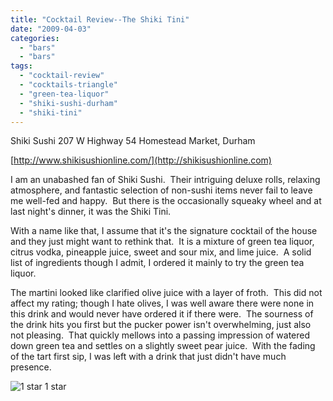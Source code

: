 ```yaml
---
title: "Cocktail Review--The Shiki Tini"
date: "2009-04-03"
categories:
  - "bars"
  - "bars"
tags:
  - "cocktail-review"
  - "cocktails-triangle"
  - "green-tea-liquor"
  - "shiki-sushi-durham"
  - "shiki-tini"
---
```


Shiki Sushi 207 W Highway 54 Homestead Market, Durham

[http://www.shikisushionline.com/](http://shikisushionline.com)

I am an unabashed fan of Shiki Sushi.  Their intriguing deluxe rolls, relaxing atmosphere, and fantastic selection of non-sushi items never fail to leave me well-fed and happy.  But there is the occasionally squeaky wheel and at last night's dinner, it was the Shiki Tini.

With a name like that, I assume that it's the signature cocktail of the house and they just might want to rethink that.  It is a mixture of green tea liquor, citrus vodka, pineapple juice, sweet and sour mix, and lime juice.  A solid list of ingredients though I admit, I ordered it mainly to try the green tea liquor.

The martini looked like clarified olive juice with a layer of froth.  This did not affect my rating; though I hate olives, I was well aware there were none in this drink and would never have ordered it if there were.  The sourness of the drink hits you first but the pucker power isn't overwhelming, just also not pleasing.  That quickly mellows into a passing impression of watered down green tea and settles on a slightly sweet pear juice.  With the fading of the tart first sip, I was left with a drink that just didn't have much presence.




<div class="caption">

![1 star](http://s3.amazonaws.com/thegourmez-wpmedia/2009/04/rating_olive1.gif "rating_olive1") 1 star</div>

